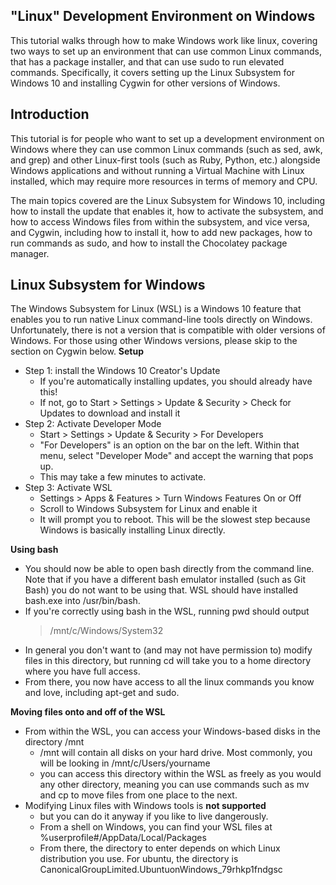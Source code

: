 ---
---
**"Linux" Development Environment on Windows**
-------

This tutorial walks through how to make Windows work like linux, covering two ways to set up an environment that can use common Linux commands, that has a package installer, and that can use sudo to run elevated commands. Specifically, it covers setting up the Linux Subsystem for Windows 10 and installing Cygwin for other versions of Windows.

## Introduction
This tutorial is for people who want to set up a development environment on Windows where they can use common Linux commands (such as sed, awk, and grep) and other Linux-first tools (such as Ruby, Python, etc.) alongside Windows applications and without running a Virtual Machine with Linux installed, which may require more resources in terms of memory and CPU. 

The main topics covered are the Linux Subsystem for Windows 10, including how to install the update that enables it, how to activate the subsystem, and how to access Windows files from within the subsystem, and vice versa, and Cygwin, including how to install it, how to add new packages, how to run commands as sudo, and how to install the Chocolatey package manager. 


## Linux Subsystem for Windows
The Windows Subsystem for Linux (WSL) is a Windows 10 feature that enables you to run native Linux command-line tools directly on Windows. Unfortunately, there is not a version that is compatible with older versions of Windows. For those using other Windows versions, please skip to the section on Cygwin below.
**Setup**
- Step 1: install the Windows 10 Creator's Update
  - If you're automatically installing updates, you should already have this!
  - If not, go to Start > Settings > Update & Security > Check for Updates to download and install it
- Step 2: Activate Developer Mode
  - Start > Settings > Update & Security > For Developers
  - "For Developers" is an option on the bar on the left. Within that menu, select "Developer Mode" and accept the warning that pops up.
  - This may take a few minutes to activate. 
- Step 3: Activate WSL
  - Settings > Apps & Features > Turn Windows Features On or Off
  - Scroll to Windows Subsystem for Linux and enable it
  - It will prompt you to reboot. This will be the slowest step because Windows is basically installing Linux directly.
  
**Using bash**
- You should now be able to open bash directly from the command line. Note that if you have a different bash emulator installed (such as Git Bash) you do not want to be using that. WSL should have installed bash.exe into /usr/bin/bash. 
- If you're correctly using bash in the WSL, running pwd should output
  > /mnt/c/Windows/System32
- In general you don't want to (and may not have permission to) modify files in this directory, but running cd will take you to a home directory where you have full access.
- From there, you now have access to all the linux commands you know and love, including apt-get and sudo. 

**Moving files onto and off of the WSL**
- From within the WSL, you can access your Windows-based disks in the directory /mnt
  - /mnt will contain all disks on your hard drive. Most commonly, you will be looking in /mnt/c/Users/yourname
  - you can access this directory within the WSL as freely as you would any other directory, meaning you can use commands such as mv and cp to move files from one place to the next.
- Modifying Linux files with Windows tools is **not supported**
  - but you can do it anyway if you like to live dangerously. 
  - From a shell on Windows, you can find your WSL files at %userprofile#/AppData/Local/Packages
  - From there, the directory to enter depends on which Linux distribution you use. For ubuntu, the directory is CanonicalGroupLimited.UbuntuonWindows_79rhkp1fndgsc
  

